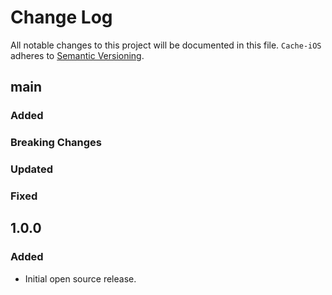 # Change Log

All notable changes to this project will be documented in this file.
`Cache-iOS` adheres to [Semantic Versioning](https://semver.org/).

## main

### Added

### Breaking Changes

### Updated

### Fixed

## 1.0.0

### Added

- Initial open source release.
